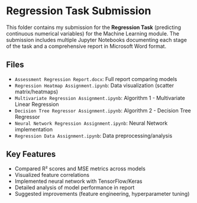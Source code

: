 # Regression Task Submission

This folder contains my submission for the **Regression Task** (predicting continuous numerical variables) for the Machine Learning module.
The submission includes multiple Jupyter Notebooks documenting each stage of the task and a comprehensive report in Microsoft Word format.

## Files
- `Assessment Regression Report.docx`: Full report comparing models
- `Regression Heatmap Assignment.ipynb`: Data visualization (scatter matrix/heatmaps)
- `Multivariate Regression Assignment.ipynb`: Algorithm 1 - Multivariate Linear Regression
- `Decision Tree Regressor Assignment.ipynb`: Algorithm 2 - Decision Tree Regressor
- `Neural Network Regression Assignment.ipynb`: Neural Network implementation
- `Regression Data Assignment.ipynb`: Data preprocessing/analysis

## Key Features
- Compared R² scores and MSE metrics across models
- Visualized feature correlations
- Implemented neural network with TensorFlow/Keras
- Detailed analysis of model performance in report
- Suggested improvements (feature engineering, hyperparameter tuning)
